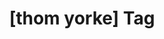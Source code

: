 ---
article_id: 0
description: List of articles under [thom yorke] tag.
image: http://huntingbears.com.ve/static/img/site/mstile-310x310.png
layout: tag
slug: thom-yorke
title: '[thom yorke] Tag'
---